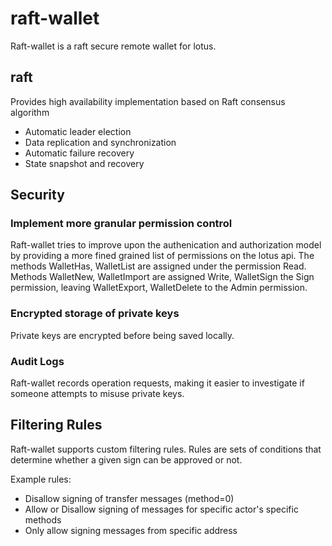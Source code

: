 # raft-wallet
Raft-wallet is a raft secure remote wallet for lotus.
## raft
Provides high availability implementation based on Raft consensus algorithm
- Automatic leader election
- Data replication and synchronization
- Automatic failure recovery
- State snapshot and recovery

## Security
### Implement more granular permission control
Raft-wallet tries to improve upon the authenication and authorization model by providing a more fined grained list of permissions on the lotus api. 
The methods WalletHas, WalletList are assigned under the permission Read. Methods WalletNew, WalletImport are assigned Write, WalletSign the Sign permission, leaving WalletExport, WalletDelete to the Admin permission.

### Encrypted storage of private keys
Private keys are encrypted before being saved locally.
### Audit Logs
Raft-wallet records operation requests, making it easier to investigate if someone attempts to misuse private keys.

## Filtering Rules
Raft-wallet supports custom filtering rules.
Rules are sets of conditions that determine whether a given sign can be approved or not. 

Example rules:
- Disallow signing of transfer messages (method=0)
- Allow or Disallow signing of messages for specific actor's specific methods
- Only allow signing messages from specific address
